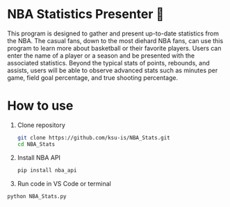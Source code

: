 # NBA Statistics Presenter 🏀

 This program is designed to gather and present up-to-date statistics from the NBA. The casual fans, down to the most diehard NBA fans, can use this program to learn more about basketball or their favorite players. Users can enter the name of a player or a season and be presented with the associated statistics. Beyond the typical stats of points, rebounds, and assists, users will be able to observe advanced stats such as minutes per game, field goal percentage, and true shooting percentage. 

# How to use
1. Clone repository
   ```bash
   git clone https://github.com/ksu-is/NBA_Stats.git
   cd NBA_Stats
   ```  
2. Install NBA API
   ```bash
   pip install nba_api
   ```
3. Run code in VS Code or terminal
```bash
python NBA_Stats.py
```


